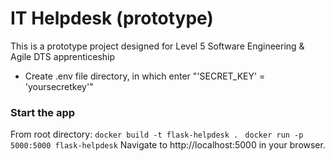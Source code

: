 # IT Helpdesk (prototype)
This is a prototype project designed for Level 5 Software Engineering & Agile DTS apprenticeship

- Create .env file directory, in which enter "'SECRET_KEY' = 'yoursecretkey'"
### Start the app
From root directory:
``docker build -t flask-helpdesk . ``
`` docker run -p 5000:5000 flask-helpdesk ``
Navigate to http://localhost:5000 in your browser.
